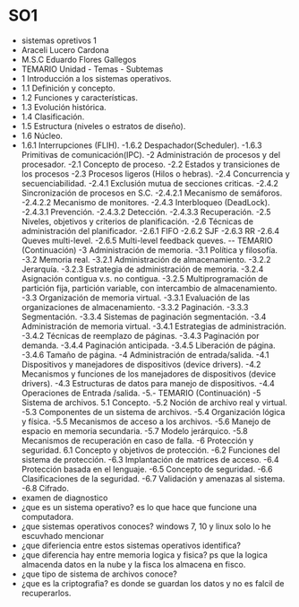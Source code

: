 # SO1
- sistemas opretivos 1 
 - Araceli Lucero Cardona
 - M.S.C Eduardo Flores Gallegos
 - TEMARIO
Unidad - Temas - Subtemas
- 1 Introducción a los sistemas
operativos.
- 1.1 Definición y concepto.
- 1.2 Funciones y características.
- 1.3 Evolución histórica.
- 1.4 Clasificación.
- 1.5 Estructura (niveles o estratos de
diseño).
-  1.6 Núcleo.
-  1.6.1 Interrupciones (FLIH).
-1.6.2 Despachador(Scheduler).
-1.6.3 Primitivas de
comunicación(IPC).
-2 Administración de
procesos
y del procesador.
-2.1 Concepto de proceso.
-2.2 Estados y transiciones de los procesos
-2.3 Procesos ligeros (Hilos o hebras).
-2.4 Concurrencia y secuenciabilidad.
-2.4.1 Exclusión mutua de secciones
criticas.
-2.4.2 Sincronización de procesos en
S.C.
-2.4.2.1 Mecanismo de
semáforos.
-2.4.2.2 Mecanismo de
monitores.
-2.4.3 Interbloqueo (DeadLock).
-2.4.3.1 Prevención.
-2.4.3.2 Detección.
-2.4.3.3 Recuperación.
-2.5 Niveles, objetivos y criterios de
planificación.
-2.6 Técnicas de administración del
planificador.
-2.6.1 FIFO
-2.6.2 SJF
-2.6.3 RR
-2.6.4 Queves multi-level.
-2.6.5 Multi-level feedback queves. 
-- TEMARIO (Continuación)
-3 Administración de
memoria.
-3.1 Política y filosofía.
-3.2 Memoria real.
-3.2.1 Administración de
almacenamiento.
-3.2.2 Jerarquía.
-3.2.3 Estrategia de administración de
memoria.
-3.2.4 Asignación contigua v.s. no
contigua.
-3.2.5 Multiprogramación de partición
fija, partición variable, con
intercambio de
almacenamiento.
-3.3 Organización de memoria virtual.
-3.3.1 Evaluación de las
organizaciones de
almacenamiento.
-3.3.2 Paginación.
-3.3.3 Segmentación.
-3.3.4 Sistemas de paginación
segmentación.
-3.4 Administración de memoria virtual.
-3.4.1 Estrategias de administración.
-3.4.2 Técnicas de reemplazo de
páginas.
-3.4.3 Paginación por demanda.
-3.4.4 Paginación anticipada.
-3.4.5 Liberación de página.
-3.4.6 Tamaño de página.
-4 Administración de
entrada/salida.
-4.1 Dispositivos y manejadores de
dispositivos (device drivers).
-4.2 Mecanismos y funciones de los
manejadores de dispositivos (device
drivers).
-4.3 Estructuras de datos para manejo de
dispositivos.
-4.4 Operaciones de Entrada /salida. 
-5.- TEMARIO (Continuación)
-5 Sistema de archivos. 5.1 Concepto.
-5.2 Noción de archivo real y virtual.
-5.3 Componentes de un sistema de
archivos.
-5.4 Organización lógica y física.
-5.5 Mecanismos de acceso a los archivos.
-5.6 Manejo de espacio en memoria
secundaria.
-5.7 Modelo jerárquico.
-5.8 Mecanismos de recuperación en caso
de falla.
-6 Protección y seguridad. 6.1 Concepto y objetivos de protección.
-6.2 Funciones del sistema de protección.
-6.3 Implantación de matrices de acceso.
-6.4 Protección basada en el lenguaje.
-6.5 Concepto de seguridad.
-6.6 Clasificaciones de la seguridad.
-6.7 Validación y amenazas al sistema.
-6.8 Cifrado. 
 - examen de diagnostico
 - ¿que es un sistema operativo? es lo que hace que funcione una computadora.
 - ¿que sistemas operativos conoces? windows 7, 10 y linux solo lo he escuvhado mencionar
 - ¿que diferiencia entre estos sistemas operativos identifica? 
 - ¿que diferencia hay entre memoria logica y fisica? ps que la logica almacenda datos en la nube y la fisca los almacena en fisco.
 - ¿que tipo de sistema de archivos conoce?
 - ¿que es la criptografia? es donde se guardan los datos y no es falcil de recuperarlos.
